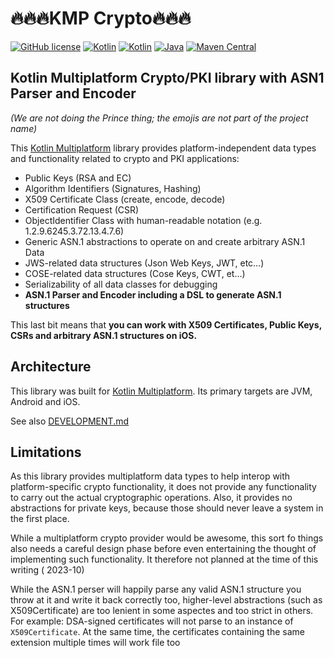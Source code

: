# 🔥🔥🔥KMP Crypto🔥🔥🔥

[![GitHub license](https://img.shields.io/badge/license-Apache%20License%202.0-brightgreen.svg?style=flat)](http://www.apache.org/licenses/LICENSE-2.0)
[![Kotlin](https://img.shields.io/badge/kotlin-multiplatform-orange.svg?logo=kotlin)](http://kotlinlang.org)
[![Kotlin](https://img.shields.io/badge/kotlin-1.9.10-blue.svg?logo=kotlin)](http://kotlinlang.org)
[![Java](https://img.shields.io/badge/java-11+-blue.svg?logo=OPENJDK)](https://www.oracle.com/java/technologies/downloads/#java11)
[![Maven Central](https://img.shields.io/maven-central/v/at.asitplus/kmp-crypto)](https://mvnrepository.com/artifact/at.asitplus.kmp-crypto/)

## Kotlin Multiplatform Crypto/PKI library with ASN1 Parser and Encoder

_(We are not doing the Prince thing; the emojis are not part of the project name)_

This [Kotlin Multiplatform](https://kotlinlang.org/docs/multiplatform.html) library provides platform-independent data
types and functionality related to crypto and PKI applications:

* Public Keys (RSA and EC)
* Algorithm Identifiers (Signatures, Hashing)
* X509 Certificate Class (create, encode, decode)
* Certification Request (CSR)
* ObjectIdentifier Class with human-readable notation (e.g. 1.2.9.6245.3.72.13.4.7.6)
* Generic ASN.1 abstractions to operate on and create arbitrary ASN.1 Data
* JWS-related data structures (Json Web Keys, JWT, etc…)
* COSE-related data structures (Cose Keys, CWT, et…)
* Serializability of all data classes for debugging
* **ASN.1 Parser and Encoder including a DSL to generate ASN.1 structures**

This last bit means that
**you can work with X509 Certificates, Public Keys, CSRs and arbitrary ASN.1 structures on iOS.**

## Architecture

This library was built for [Kotlin Multiplatform](https://kotlinlang.org/docs/multiplatform.html). Its primary targets
are JVM, Android and iOS.

See also [DEVELOPMENT.md](DEVELOPMENT.md)

## Limitations

As this library provides multiplatform data types to help interop with platform-specific crypto functionality, it does
not provide any functionality to carry out the actual cryptographic operations.
Also, it provides no abstractions for private keys, because those should never leave a system in the first place.

While a multiplatform crypto provider would be awesome, this sort fo things also needs a careful design phase before
even entertaining the thought of implementing such functionality. It therefore not planned at the time of this writing (
2023-10)

While the ASN.1 perser will happily parse any valid ASN.1 structure you throw at it and write it back correctly too, 
higher-level abstractions (such as X509Certificate) are too lenient in some aspectes and too strict in others.
For example: DSA-signed certificates will not parse to an instance of `X509Certificate`.
At the same time, the certificates containing the same extension multiple times will work file too
 